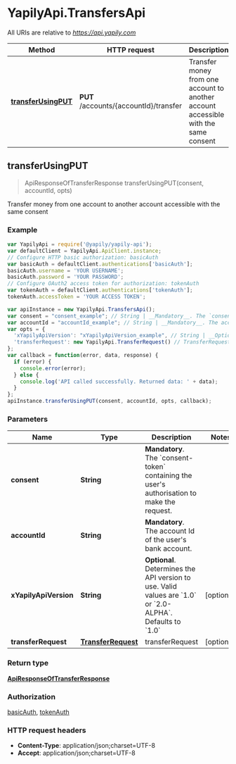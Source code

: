 # YapilyApi.TransfersApi

All URIs are relative to *https://api.yapily.com*

Method | HTTP request | Description
------------- | ------------- | -------------
[**transferUsingPUT**](TransfersApi.md#transferUsingPUT) | **PUT** /accounts/{accountId}/transfer | Transfer money from one account to another account accessible with the same consent



## transferUsingPUT

> ApiResponseOfTransferResponse transferUsingPUT(consent, accountId, opts)

Transfer money from one account to another account accessible with the same consent

### Example

```javascript
var YapilyApi = require('@yapily/yapily-api');
var defaultClient = YapilyApi.ApiClient.instance;
// Configure HTTP basic authorization: basicAuth
var basicAuth = defaultClient.authentications['basicAuth'];
basicAuth.username = 'YOUR USERNAME';
basicAuth.password = 'YOUR PASSWORD';
// Configure OAuth2 access token for authorization: tokenAuth
var tokenAuth = defaultClient.authentications['tokenAuth'];
tokenAuth.accessToken = 'YOUR ACCESS TOKEN';

var apiInstance = new YapilyApi.TransfersApi();
var consent = "consent_example"; // String | __Mandatory__. The `consent-token` containing the user's authorisation to make the request.
var accountId = "accountId_example"; // String | __Mandatory__. The account Id of the user's bank account.
var opts = {
  'xYapilyApiVersion': "xYapilyApiVersion_example", // String | __Optional__. Determines the API version to use. Valid values are `1.0` or `2.0-ALPHA`. Defaults to `1.0`
  'transferRequest': new YapilyApi.TransferRequest() // TransferRequest | transferRequest
};
var callback = function(error, data, response) {
  if (error) {
    console.error(error);
  } else {
    console.log('API called successfully. Returned data: ' + data);
  }
};
apiInstance.transferUsingPUT(consent, accountId, opts, callback);
```

### Parameters



Name | Type | Description  | Notes
------------- | ------------- | ------------- | -------------
 **consent** | **String**| __Mandatory__. The &#x60;consent-token&#x60; containing the user&#39;s authorisation to make the request. | 
 **accountId** | **String**| __Mandatory__. The account Id of the user&#39;s bank account. | 
 **xYapilyApiVersion** | **String**| __Optional__. Determines the API version to use. Valid values are &#x60;1.0&#x60; or &#x60;2.0-ALPHA&#x60;. Defaults to &#x60;1.0&#x60; | [optional] 
 **transferRequest** | [**TransferRequest**](TransferRequest.md)| transferRequest | [optional] 

### Return type

[**ApiResponseOfTransferResponse**](ApiResponseOfTransferResponse.md)

### Authorization

[basicAuth](../README.md#basicAuth), [tokenAuth](../README.md#tokenAuth)

### HTTP request headers

- **Content-Type**: application/json;charset=UTF-8
- **Accept**: application/json;charset=UTF-8

